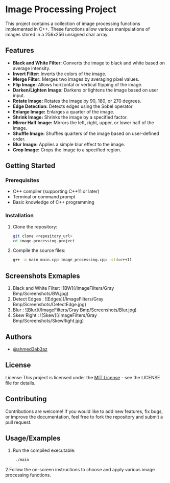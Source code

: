 # Image Processing Project

This project contains a collection of image processing functions implemented in C++. These functions allow various manipulations of images stored in a 256x256 unsigned char array.

## Features

- **Black and White Filter:** Converts the image to black and white based on average intensity.
- **Invert Filter:** Inverts the colors of the image.
- **Merge Filter:** Merges two images by averaging pixel values.
- **Flip Image:** Allows horizontal or vertical flipping of the image.
- **Darken/Lighten Image:** Darkens or lightens the image based on user input.
- **Rotate Image:** Rotates the image by 90, 180, or 270 degrees.
- **Edge Detection:** Detects edges using the Sobel operator.
- **Enlarge Image:** Enlarges a quarter of the image.
- **Shrink Image:** Shrinks the image by a specified factor.
- **Mirror Half Image:** Mirrors the left, right, upper, or lower half of the image.
- **Shuffle Image:** Shuffles quarters of the image based on user-defined order.
- **Blur Image:** Applies a simple blur effect to the image.
- **Crop Image:** Crops the image to a specified region.

## Getting Started

### Prerequisites

- C++ compiler (supporting C++11 or later)
- Terminal or command prompt
- Basic knowledge of C++ programming

### Installation

1. Clone the repository:

   ```bash
   git clone <repository_url>
   cd image-processing-project
   
2. Compile the source files:
   ```bash
   g++ -o main main.cpp image_processing.cpp -std=c++11

## Screenshots Exmaples
1. Black and White Filter:
![BW](/ImageFilters/Gray Bmp/Screenshots/BW.jpg)
2. Detect Edges :
![Edges](/ImageFilters/Gray Bmp/Screenshots/DetectEdge.jpg)
3. Blur :
![Blur](/ImageFilters/Gray Bmp/Screenshots/Blur.jpg)
4. Skew Right :
![Skew](/ImageFilters/Gray Bmp/Screenshots/SkewRight.jpg)



## Authors

- [@ahmed3ab3az](https://www.github.com/ahmed3ab3az)


## License

License
This project is licensed under the [MIT License](https://choosealicense.com/licenses/mit/) - see the LICENSE file for details.


## Contributing

Contributions are welcome! If you would like to add new features, fix bugs, or improve the documentation, feel free to fork the repository and submit a pull request.


## Usage/Examples

1. Run the compiled executable:

   ```bash
    ./main

2.Follow the on-screen instructions to choose and apply various image processing functions. 

